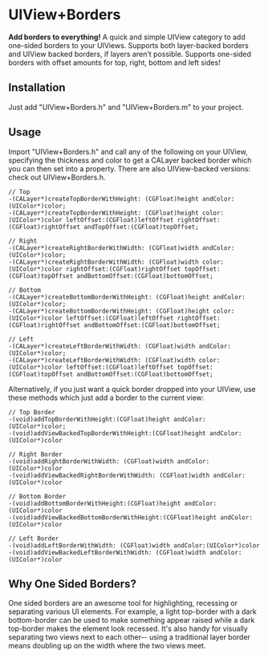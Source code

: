 # UIView+Borders

**Add borders to everything!** A quick and simple UIView category to add one-sided borders to your UIViews. Supports both layer-backed borders and UIView backed borders, if layers aren't possible. Supports one-sided borders with offset amounts for top, right, bottom and left sides!

## Installation
Just add "UIView+Borders.h" and "UIView+Borders.m" to your project. 

## Usage
Import "UIView+Borders.h" and call any of the following on your UIView, specifying the thickness and color to get a CALayer backed border which you can then set into a property. There are also UIView-backed versions: check out UIView+Borders.h.

    // Top
    -(CALayer*)createTopBorderWithHeight: (CGFloat)height andColor:(UIColor*)color;
    -(CALayer*)createTopBorderWithHeight: (CGFloat)height color:(UIColor*)color leftOffset:(CGFloat)leftOffset rightOffset:(CGFloat)rightOffset andTopOffset:(CGFloat)topOffset;

    // Right
    -(CALayer*)createRightBorderWithWidth: (CGFloat)width andColor:(UIColor*)color;
    -(CALayer*)createRightBorderWithWidth: (CGFloat)width color:(UIColor*)color rightOffset:(CGFloat)rightOffset topOffset:(CGFloat)topOffset andBottomOffset:(CGFloat)bottomOffset;

    // Bottom
    -(CALayer*)createBottomBorderWithHeight: (CGFloat)height andColor:(UIColor*)color;
    -(CALayer*)createBottomBorderWithHeight: (CGFloat)height color:(UIColor*)color leftOffset:(CGFloat)leftOffset rightOffset:(CGFloat)rightOffset andBottomOffset:(CGFloat)bottomOffset;

    // Left
    -(CALayer*)createLeftBorderWithWidth: (CGFloat)width andColor:(UIColor*)color;
    -(CALayer*)createLeftBorderWithWidth: (CGFloat)width color:(UIColor*)color leftOffset:(CGFloat)leftOffset topOffset:(CGFloat)topOffset andBottomOffset:(CGFloat)bottomOffset;


Alternatively, if you just want a quick border dropped into your UIView, use these methods which just add a border to the current view:

    // Top Border
    -(void)addTopBorderWithHeight:(CGFloat)height andColor:(UIColor*)color;
    -(void)addViewBackedTopBorderWithHeight:(CGFloat)height andColor:(UIColor*)color

    // Right Border
    -(void)addRightBorderWithWidth: (CGFloat)width andColor:(UIColor*)color
    -(void)addViewBackedRightBorderWithWidth: (CGFloat)width andColor:(UIColor*)color

    // Bottom Border
    -(void)addBottomBorderWithHeight:(CGFloat)height andColor:(UIColor*)color
    -(void)addViewBackedBottomBorderWithHeight:(CGFloat)height andColor:(UIColor*)color

    // Left Border
    -(void)addLeftBorderWithWidth: (CGFloat)width andColor:(UIColor*)color
    -(void)addViewBackedLeftBorderWithWidth: (CGFloat)width andColor:(UIColor*)color

## Why One Sided Borders?
One sided borders are an awesome tool for highlighting, recessing or separating various UI elements. For example, a light top-border with a dark bottom-border can be used to make something appear raised while a dark top-border makes the element look recessed. It's also handy for visually separating two views next to each other-- using a traditional layer border means doubling up on the width where the two views meet.
